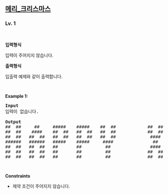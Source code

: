 <h2><a href="https://softeer.ai/practice/9660">메리_크리스마스</a></h2><h3>Lv. 1</h3>
<br/><p><strong>입력형식</strong><p>입력이 주어지지 않습니다.</p></p><p><strong>출력형식</strong><p>입출력 예제와 같이 출력합니다.</p></p>
<br/><p><strong class="example">Example 1:</strong>
<pre><strong>Input
</strong>입력이 없습니다.
<strong>
Output
</strong>##  ##     ##     #####    #####    ##  ##            ##  ##            ##   ##    ##      ####
##  ##    ####    ##  ##   ##  ##   ##  ##            ##  ##            ### ###   ####    ##  ##
##  ##   ##  ##   ##  ##   ##  ##   ##  ##             ####             #######  ##  ##   ##
######   ######   #####    #####     ####               ##     ######   ## # ##  ######    ####
##  ##   ##  ##   ##       ##         ##               ####             ##   ##  ##  ##       ##
##  ##   ##  ##   ##       ##         ##              ##  ##            ##   ##  ##  ##   ##  ##
##  ##   ##  ##   ##       ##         ##              ##  ##            ##   ##  ##  ##    ####
</pre></p>
<br/><p><strong>Constraints</strong><ul><li><p class="qti-paragraph" dir="ltr"><span>제약 조건이 주어지지 않습니다.</span></p></li></ul></p>